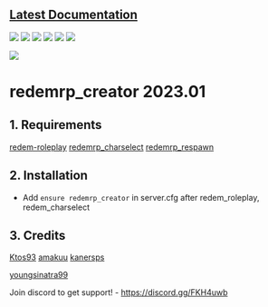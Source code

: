 ## [Latest Documentation](https://sinatra.gitbook.io/redemrp/ "Latest Documentation")
![](https://img.shields.io/github/stars/RedEM-RP/redemrp_creator) ![](https://img.shields.io/github/forks/RedEM-RP/redemrp_creator) ![](https://img.shields.io/github/tag/RedEM-RP/redemrp_creator) ![](https://img.shields.io/github/release/RedEM-RP/redemrp_creator) ![](https://img.shields.io/github/issues/RedEM-RP/redemrp_creator) ![](https://img.shields.io/discord/648268213859254309)

[![](https://i.ibb.co/FnNr3Z3/redemrpn.png)](https://discord.gg/nbmTmZR "")

# redemrp_creator 2023.01

## 1. Requirements

[redem-roleplay](https://github.com/RedEM-RP/redem_roleplay/)
[redemrp_charselect](https://github.com/RedEM-RP/redemrp_charselect/)
[redemrp_respawn](https://github.com/RedEM-RP/redemrp_respawn/)

## 2. Installation
- Add ```ensure redemrp_creator``` in server.cfg after redem_roleplay, redem_charselect


## 3. Credits
[Ktos93](http://github.com/Ktos93)
[amakuu](http://github.com/amakuu)
[kanersps](http://github.com/kanersps)

[youngsinatra99](http://github.com/youngsinatra99)


Join discord to get support! - https://discord.gg/FKH4uwb
